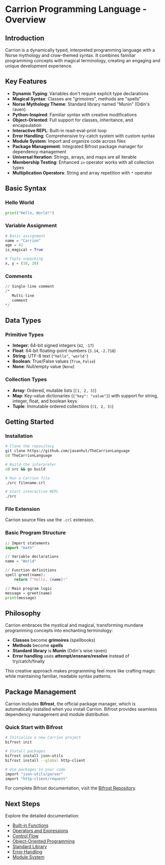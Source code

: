 # Carrion Programming Language - Overview

## Introduction

Carrion is a dynamically typed, interpreted programming language with a Norse mythology and crow-themed syntax. It combines familiar programming concepts with magical terminology, creating an engaging and unique development experience.

## Key Features

- **Dynamic Typing**: Variables don't require explicit type declarations
- **Magical Syntax**: Classes are "grimoires", methods are "spells"
- **Norse Mythology Theme**: Standard library named "Munin" (Odin's raven)
- **Python-Inspired**: Familiar syntax with creative modifications
- **Object-Oriented**: Full support for classes, inheritance, and encapsulation
- **Interactive REPL**: Built-in read-eval-print loop
- **Error Handling**: Comprehensive try-catch system with custom syntax
- **Module System**: Import and organize code across files
- **Package Management**: Integrated Bifrost package manager for dependency management
- **Universal Iteration**: Strings, arrays, and maps are all iterable
- **Membership Testing**: Enhanced `in` operator works with all collection types
- **Multiplication Operators**: String and array repetition with `*` operator

## Basic Syntax

### Hello World
```python
print("Hello, World!")
```

### Variable Assignment
```python
# Basic assignment
name = "Carrion"
age = 42
is_magical = True

# Tuple unpacking
x, y = (10, 20)
```

### Comments
```python
// Single-line comment
/* 
   Multi-line
   comment 
*/
```

## Data Types

### Primitive Types
- **Integer**: 64-bit signed integers (`42`, `-17`)
- **Float**: 64-bit floating-point numbers (`3.14`, `-2.718`)
- **String**: UTF-8 text (`"hello"`, `'world'`)
- **Boolean**: True/False values (`True`, `False`)
- **None**: Null/empty value (`None`)

### Collection Types
- **Array**: Ordered, mutable lists (`[1, 2, 3]`)
- **Map**: Key-value dictionaries (`{"key": "value"}`) with support for string, integer, float, and boolean keys
- **Tuple**: Immutable ordered collections (`(1, 2, 3)`)

## Getting Started

### Installation
```bash
# Clone the repository
git clone https://github.com/javanhut/TheCarrionLanguage
cd TheCarrionLanguage

# Build the interpreter
cd src && go build

# Run a Carrion file
./src filename.crl

# Start interactive REPL
./src
```

### File Extension
Carrion source files use the `.crl` extension.

### Basic Program Structure
```python
// Import statements
import "math"

// Variable declarations
name = "World"

// Function definitions
spell greet(name):
    return f"Hello, {name}!"

// Main program logic
message = greet(name)
print(message)
```

## Philosophy

Carrion embraces the mystical and magical, transforming mundane programming concepts into enchanting terminology:

- **Classes** become **grimoires** (spellbooks)
- **Methods** become **spells**
- **Standard library** is **Munin** (Odin's wise raven)
- **Error handling** uses **attempt/ensnare/resolve** instead of try/catch/finally

This creative approach makes programming feel more like crafting magic while maintaining familiar, readable syntax patterns.

## Package Management

Carrion includes **Bifrost**, the official package manager, which is automatically installed when you install Carrion. Bifrost provides seamless dependency management and module distribution.

### Quick Start with Bifrost

```bash
# Initialize a new Carrion project
bifrost init

# Install packages
bifrost install json-utils
bifrost install --global http-client

# Use packages in your code
import "json-utils/parser"
import "http-client/request"
```

For complete Bifrost documentation, visit the [Bifrost Repository](https://github.com/javanhut/bifrost).

## Next Steps

Explore the detailed documentation:
- [Built-in Functions](Builtin-Functions.md)
- [Operators and Expressions](Operators.md)
- [Control Flow](Control-Flow.md)
- [Object-Oriented Programming](Grimoires.md)
- [Standard Library](Standard-Library.md)
- [Error Handling](Error-Handling.md)
- [Module System](Modules.md)